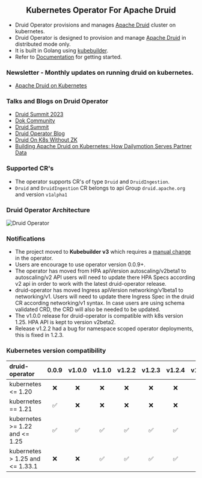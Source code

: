 <h2 align="center">
  <br>
  Kubernetes Operator For Apache Druid
</h2>

<div align="center">

</div>

- Druid Operator provisions and manages [Apache Druid](https://druid.apache.org/) cluster on kubernetes.
- Druid Operator is designed to provision and manage [Apache Druid](https://druid.apache.org/) in distributed mode only.
- It is built in Golang using [kubebuilder](https://github.com/kubernetes-sigs/kubebuilder).
- Refer to [Documentation](./docs/README.md) for getting started.

### Newsletter - Monthly updates on running druid on kubernetes.
- [Apache Druid on Kubernetes](https://druidonk8s.substack.com/)

### Talks and Blogs on Druid Operator

- [Druid Summit 2023](https://druidsummit.org/agenda?agendaPath=session/1256850)
- [Dok Community](https://www.youtube.com/live/X4A3lWJRGHk?feature=share)
- [Druid Summit](https://youtu.be/UqPrttXRBDg)
- [Druid Operator Blog](https://www.cloudnatively.com/apache-druid-on-kubernetes/)
- [Druid On K8s Without ZK](https://youtu.be/TRYOvkz5Wuw)
- [Building Apache Druid on Kubernetes: How Dailymotion Serves Partner Data](https://youtu.be/FYFq-tGJOQk)

### Supported CR's

- The operator supports CR's of type ```Druid``` and ```DruidIngestion```.
- ```Druid``` and ```DruidIngestion``` CR belongs to api Group ```druid.apache.org``` and version ```v1alpha1```

### Druid Operator Architecture

![Druid Operator](docs/images/druid-operator.png?raw=true "Druid Operator")

### Notifications

- The project moved to <b>Kubebuilder v3</b> which requires a [manual change](docs/kubebuilder_v3_migration.md) in the operator.
- Users are encourage to use operator version 0.0.9+.
- The operator has moved from HPA apiVersion autoscaling/v2beta1 to autoscaling/v2 API users will need to update there HPA Specs according v2 api in order to work with the latest druid-operator release.
- druid-operator has moved Ingress apiVersion networking/v1beta1 to networking/v1. Users will need to update there Ingress Spec in the druid CR according networking/v1 syntax. In case users are using schema validated CRD, the CRD will also be needed to be updated.
- The v1.0.0 release for druid-operator is compatible with k8s version 1.25. HPA API is kept to version v2beta2.
- Release v1.2.2 had a bug for namespace scoped operator deployments, this is fixed in 1.2.3.

### Kubernetes version compatibility

| druid-operator | 0.0.9 | v1.0.0 | v1.1.0 | v1.2.2 | v1.2.3 | v1.2.4 | v1.2.5 | v1.3.0 |
| :------------- | :-------------: | :-----: | :---: | :---: | :---: | :---: | :---: | :---: |
| kubernetes <= 1.20 | :x:| :x: | :x: | :x: | :x: | :x: | :x: | :x: |
| kubernetes == 1.21 | :white_check_mark:| :x: | :x: | :x: | :x: | :x: | :x: | :x: |
| kubernetes >= 1.22 and <= 1.25 | :white_check_mark: | :white_check_mark: | :white_check_mark: |  :white_check_mark: | :white_check_mark: | :white_check_mark: | :white_check_mark: | :white_check_mark: |
| kubernetes > 1.25 and <= 1.33.1 | :x: | :x: | :white_check_mark: | :white_check_mark: | :white_check_mark: | :white_check_mark: | :white_check_mark: | :white_check_mark: |

